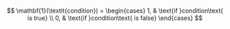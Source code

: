 $$
\mathbf{1}(\textit{condition}) = \begin{cases}
1, & \text{if }condition\text{ is true} \\
0, & \text{if }condition\text{ is false}
\end{cases}
$$


